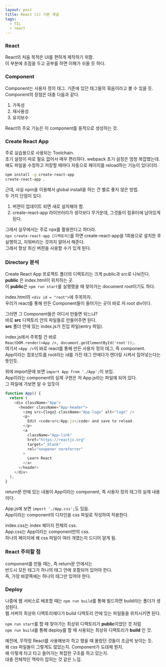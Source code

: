 ```yaml
---
layout: post
title: React (1) 기본 개념
tags:
  - TIL
  - react
---
```


### React
React의 처음 목적은 UI를 편하게 제작하기 위함.  
이 부분에 초점을 두고 공부를 하면 이해가 쉬울 듯 하다.  

### Component
Component는 사용자 정의 태그. 기존에 있던 태그들의 묶음이라고 볼 수 있을 듯.  
Component의 장점은 대충 다음과 같다.
1. 가독성
1. 재사용성
1. 유지보수  

React의 주요 기능은 이 component를 동적으로 생성하는 것.  

### Create React App
주로 실습용으로 사용되는 Toolchain.  
초기 설정이 따로 필요 없어서 매우 편리하다. webpack 초기 설정은 엄청 복잡했는데.  
얘도 파일을 수정하고 저장할 때마다 자동으로 페이지를 reload하는 기능이 있다더라.  

```bash
npm install -g create-react-app
create-react-app .
```

근데, 사실 npm을 이용해서 global install을 하는 건 별로 좋지 않은 방법.  
두 가지 단점이 있다.  
1. 버젼이 업데이트 되면 새로 설치해야 함.  
1. create-react-app 라이브러리가 생각보다 무거운데, 그것들이 컴퓨터에 남아있게 된다.  

그래서 실무에서는 주로 npx를 활용한다고 하더라.  
`npx create-react-app [디렉토리]`를 하면 create-react-app을 1회용으로 설치한 후 실행하고, 지워버리는 것까지 알아서 해준다.  
그래서 항상 최신 버젼을 사용할 수가 있게 된다.  

### Directory 분석
Create React App 프로젝트 폴더의 디렉토리는 크게 public과 src로 나눠진다.  
**public** 은 index.html이 위치하는 곳.  
이 **public**은 `npm run start`를 실행했을 때 찾아가는 document root이기도 하다.  

index.html의 `<div id = "root">`에 주목하자.  
우리가 react를 통해 만든 Component들이 들어가는 곳이 바로 저 root div이다.  

그러면 그 Component들은 어디서 만들면 되느냐?  
바로 __src__ 디렉토리 안의 파일들로 만들어주면 된다.  
**src** 폴더 안에 있는 index.js가 진입 파일(entry 파일).  

index.js에서 주목할 건 바로  
`ReactDOM.render(<App />, document.getElementById('root'));`.  
여기서 `<App />`이 바로 react를 통해 만든 사용자 정의 태그, 즉 component.  
App이라는 컴포넌트를 root라는 id를 가진 태그 안에다가 렌더링 시켜서 집어넣는다는 뜻인듯.  

위에 import문에 보면 `import App from './App';`이 보임.  
App이라는 component의 실제 구현은 저 App.js라는 파일에 되어 있다.  
그 파일에 가보면 알 수 있듯이  
```javascript
function App() {
  return (
    <div className="App">
      <header className="App-header">
        <img src={logo} className="App-logo" alt="logo" />
        <p>
          Edit <code>src/App.js</code> and save to reload.
        </p>
        <a
          className="App-link"
          href="https://reactjs.org"
          target="_blank"
          rel="noopener noreferrer"
        >
          Learn React
        </a>
      </header>
    </div>
  );
}
```
return문 안에 있는 내용이 App이라는 component, 즉 사용자 정의 태그의 실제 내용이다.  

App.js에 보면 `import './App.css';`도 있음.  
App이라는 component의 디자인을 css 파일로 작성하여 적용한다.  

index.css는 index 페이지 전체의 css.  
App.css는 App이라는 component만의 css.  
하나의 페이지에 왜 css 파일이 여러 개였는지 드디어 알게 됨. 

### React 주의할 점  
component를 만들 때는, 즉 return문 안에서는  
반드시 모든 태그가 하나의 태그 안에 포함되어 있어야 한다.  
즉, 가장 바깥쪽에는 하나의 태그만 있어야 한다.  

### Deploy
나중에 웹 서비스로 배포할 때는 `npm run build`를 통해 빌드하면 build라는 폴더가 생성된다.  
웹 서버의 최상위 디렉토리에다가 build 디렉토리 안에 있는 파일들을 위치시키면 된다.  

`npm run start`를 할 때 찾아가는 최상위 디렉토리가 **public**이었던 것 처럼  
`npm run build`를 통해 deploy를 할 때 사용되는 최상위 디렉토리가 **build** 인 것.  

예전에, 무작정 React를 사용해보자 하고 했을 때 몰랐던 것들이 조금씩 보이는 듯.  
왜 css 파일들이 그렇게도 많았는지. Component가 도대체 뭔지.  
왜 이렇게 타고 타고 들어가는 복잡한 구조를 하고 있는지.  
대충 전체적인 맥락이 잡히는 것 같은 느낌.